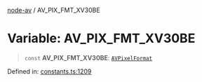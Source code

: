 [node-av](../globals.md) / AV\_PIX\_FMT\_XV30BE

# Variable: AV\_PIX\_FMT\_XV30BE

> `const` **AV\_PIX\_FMT\_XV30BE**: [`AVPixelFormat`](../type-aliases/AVPixelFormat.md)

Defined in: [constants.ts:1209](https://github.com/seydx/av/blob/f8631fc881b394300b1479f511d55cf1c370a87f/src/constants/constants.ts#L1209)
